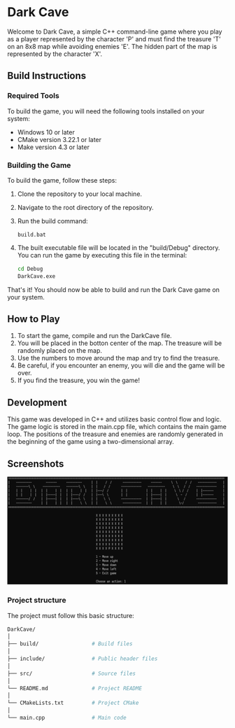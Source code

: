 # Dark Cave

Welcome to Dark Cave, a simple C++ command-line game where you play as a player represented by the character 'P' and must find the treasure 'T' on an 8x8 map while avoiding enemies 'E'. The hidden part of the map is represented by the character 'X'.

## Build Instructions

### Required Tools

To build the game, you will need the following tools installed on your system:

- Windows 10 or later
- CMake version 3.22.1 or later
- Make version 4.3 or later

### Building the Game

To build the game, follow these steps:

1. Clone the repository to your local machine.
2. Navigate to the root directory of the repository.
3. Run the build command:

    ```shell
    build.bat
    ```

4. The built executable file will be located in the "build/Debug" directory. You can run the game by executing this file in the terminal:

    ```bash
    cd Debug
    DarkCave.exe
    ```

That's it! You should now be able to build and run the Dark Cave game on your system.

## How to Play

1. To start the game, compile and run the DarkCave file.
2. You will be placed in the botton center of the map. The treasure will be randomly placed on the map.
3. Use the numbers to move around the map and try to find the treasure.
4. Be careful, if you encounter an enemy, you will die and the game will be over.
5. If you find the treasure, you win the game!

## Development

This game was developed in C++ and utilizes basic control flow and logic. The game logic is stored in the main.cpp file, which contains the main game loop. The positions of the treasure and enemies are randomly generated in the beginning of the game using a two-dimensional array.

## Screenshots

![DarkCave](https://github.com/lucasOlivio/dark-cave/blob/main/images/darkcave.png)

### Project structure

The project must follow this basic structure:

``` sh
DarkCave/
│
├── build/                 # Build files
│
├── include/               # Public header files
│
├── src/                   # Source files
│
└── README.md              # Project README
│
└── CMakeLists.txt         # Project CMake
│
└── main.cpp               # Main code
```
